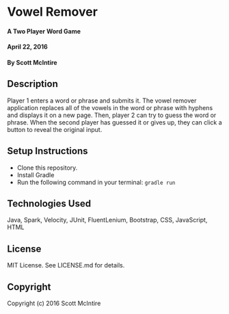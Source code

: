 # Vowel Remover

#### A Two Player Word Game
#### April 22, 2016

#### By Scott McIntire

## Description

Player 1 enters a word or phrase and submits it. The vowel remover application replaces all of the vowels in the word or phrase with hyphens and displays it on a new page. Then, player 2 can try to guess the word or phrase. When the second player has guessed it or gives up, they can click a button to reveal the original input.

## Setup Instructions

* Clone this repository.
* Install Gradle
* Run the following command in your terminal: `gradle run`

## Technologies Used

Java, Spark, Velocity, JUnit, FluentLenium, Bootstrap, CSS, JavaScript, HTML

## License

MIT License. See LICENSE.md for details.

## Copyright

Copyright (c) 2016 Scott McIntire
